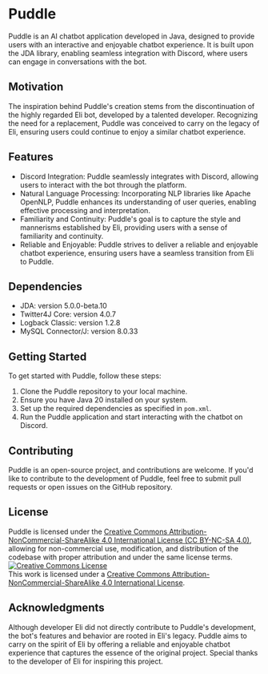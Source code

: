 # Puddle

Puddle is an AI chatbot application developed in Java, designed to provide users with an interactive and enjoyable chatbot experience. It is built upon the JDA library, enabling seamless integration with Discord, where users can engage in conversations with the bot.

## Motivation

The inspiration behind Puddle's creation stems from the discontinuation of the highly regarded Eli bot, developed by a talented developer. Recognizing the need for a replacement, Puddle was conceived to carry on the legacy of Eli, ensuring users could continue to enjoy a similar chatbot experience.

## Features

- Discord Integration: Puddle seamlessly integrates with Discord, allowing users to interact with the bot through the platform.
- Natural Language Processing: Incorporating NLP libraries like Apache OpenNLP, Puddle enhances its understanding of user queries, enabling effective processing and interpretation.
- Familiarity and Continuity: Puddle's goal is to capture the style and mannerisms established by Eli, providing users with a sense of familiarity and continuity.
- Reliable and Enjoyable: Puddle strives to deliver a reliable and enjoyable chatbot experience, ensuring users have a seamless transition from Eli to Puddle.

## Dependencies

- JDA: version 5.0.0-beta.10
- Twitter4J Core: version 4.0.7
- Logback Classic: version 1.2.8
- MySQL Connector/J: version 8.0.33

## Getting Started

To get started with Puddle, follow these steps:

1. Clone the Puddle repository to your local machine.
2. Ensure you have Java 20 installed on your system.
3. Set up the required dependencies as specified in `pom.xml`.
4. Run the Puddle application and start interacting with the chatbot on Discord.

## Contributing

Puddle is an open-source project, and contributions are welcome. If you'd like to contribute to the development of Puddle, feel free to submit pull requests or open issues on the GitHub repository.

## License
Puddle is licensed under the [Creative Commons Attribution-NonCommercial-ShareAlike 4.0 International License (CC BY-NC-SA 4.0)](LICENSE), allowing for non-commercial use, modification, and distribution of the codebase with proper attribution and under the same license terms.
<br /><a rel="license" href="http://creativecommons.org/licenses/by-nc-sa/4.0/"><img alt="Creative Commons License" style="border-width:0" src="https://i.creativecommons.org/l/by-nc-sa/4.0/88x31.png" /></a><br />This work is licensed under a <a rel="license" href="http://creativecommons.org/licenses/by-nc-sa/4.0/">Creative Commons Attribution-NonCommercial-ShareAlike 4.0 International License</a>.

## Acknowledgments

Although developer Eli did not directly contribute to Puddle's development, the bot's features and behavior are rooted in Eli's legacy. Puddle aims to carry on the spirit of Eli by offering a reliable and enjoyable chatbot experience that captures the essence of the original project. Special thanks to the developer of Eli for inspiring this project.
